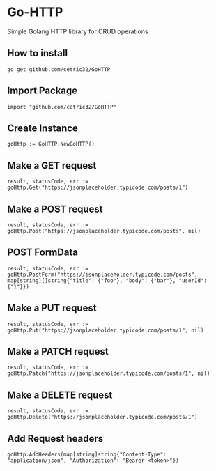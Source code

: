 # Go-HTTP

Simple Golang HTTP library for CRUD operations

## How to install

`go get github.com/cetric32/GoHTTP`

## Import Package

`import "github.com/cetric32/GoHTTP"`

## Create Instance

`goHttp := GoHTTP.NewGoHTTP()`

## Make a GET request

`result, statusCode, err := goHttp.Get("https://jsonplaceholder.typicode.com/posts/1")`

## Make a POST request

`result, statusCode, err := goHttp.Post("https://jsonplaceholder.typicode.com/posts", nil)`

## POST FormData 

`result, statusCode, err := goHttp.PostForm("https://jsonplaceholder.typicode.com/posts", map[string][]string{"title": {"foo"}, "body": {"bar"}, "userId": {"1"}})`

## Make a PUT request

`result, statusCode, err := goHttp.Put("https://jsonplaceholder.typicode.com/posts/1", nil)`

## Make a PATCH request

`result, statusCode, err := goHttp.Patch("https://jsonplaceholder.typicode.com/posts/1", nil)`

## Make a DELETE request 

`result, statusCode, err := goHttp.Delete("https://jsonplaceholder.typicode.com/posts/1")`

## Add Request headers

`goHttp.AddHeaders(map[string]string{"Content-Type": "application/json", "Authorization": "Bearer <token>"})`


